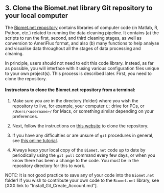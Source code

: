 ## 3. Clone the Biomet.net library Git repository to your local computer

The [Biomet.net repository](https://github.com/ubc-micromet/Biomet.net) contains libraries of computer code (in Matlab, R, Python, etc.) related to running the data cleaning pipeline. It contains (a) the scripts to run the first, second, and third cleaning stages, as well as conversion to AmeriFlux format, and also (b) many functions to help analyse and visualise data throughout all the stages of data processing and cleaning.

In principle, users should not need to edit this code library. Instead, as far as possible, you will interface with it using various configuration files unique to your own project(s). This process is described later. First, you need to clone the repository.

#### Instructons to clone the Biomet.net repository from a terminal:

 1. Make sure you are in the directory (folder) where you wish the repository to live, for example, your computer `C:` drive for PCs, or `/Users/<username>/` for Macs, or something similar depending on your preferences.

 2. Next, follow the instructions on [this website](https://www.educative.io/answers/how-to-clone-a-git-repository-using-the-command-line) to clone the repository.

 3. If you have any difficulties or are unsure of `git` procedures in general, see [this online tutorial](https://ecoflux-lab.github.io/Documentation/UsingGit.html).
 
 3. Always keep your local copy of the `Biomet.net` code up to date by periodically using the `git pull` command every few days, or when you know there has been a change to the code. You must be in the repository directory for this to work.

NOTE: It is not good practice to save any of your code into the `Biomet.net` folder! If you wish to contribute your own code to the `Biomet.net` library, see [XXX link to "Install_Git_Create_Account.md"].